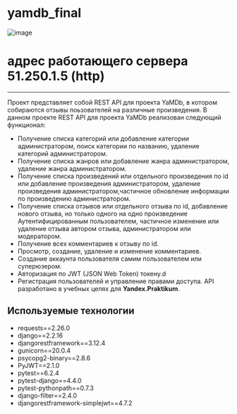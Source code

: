 # yamdb_final
![image](https://github.com/dimn3/yamdb_final/actions/workflows/yamdb_workflow.yml/badge.svg)
# адрес работающего сервера 51.250.1.5 (http)
___________________________________________________________________________________________________________________________________________________

Проект представляет собой REST API для проекта YaMDb, в котором собираются отзывы поьзователей на различные произведения.
В данном проекте REST API для проекта YaMDb реализован следующий функционал:
* Получение списка категорий или добавление категории администратором, поиск категории по названию, удаление категорий администратором.
* Получение списка  жанров или добавление жанра администратором, удаление жанра администратором.
* Получение списка произведений или отдельного произведения по id или добавление произведения администратором, удаление произведения администратором,частичное обновление информации по произведению администратором.
* Получение списка отзывов или отдельного отзыва по id, добавление нового отзыва, но только одного на одно произведение Аутентифицированным пользователем, частичное изменение или удаление отзыва автором отзыва, администратором или модератором.
* Получение всех комментариев к отзыву по id.
* Просмотр, создание, удаление и изменение комментариев.
* Создание аккаунта пользователя самим пользователем или суперюзером.
* Авторизация по JWT (JSON Web Token) токену.d
* Регистрация пользователей и управление правами доступа.
API разработано в учебных целях для **Yandex.Praktikum**.
## Используемые технологии
* requests==2.26.0
* django==2.2.16
* djangorestframework==3.12.4
* gunicorn==20.0.4
* psycopg2-binary==2.8.6
* PyJWT==2.1.0
* pytest==6.2.4
* pytest-django==4.4.0
* pytest-pythonpath==0.7.3
* django-filter==2.4.0
* djangorestframework-simplejwt==4.7.2
